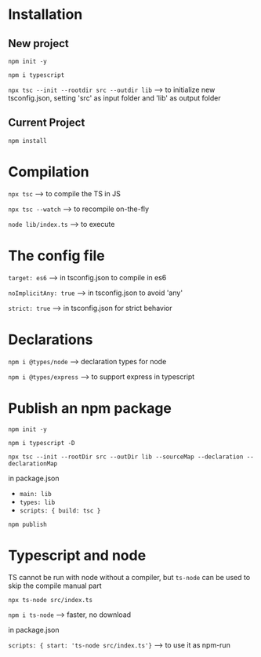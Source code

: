 # Installation

## New project

`npm init -y`

`npm i typescript`

`npx tsc --init --rootdir src --outdir lib` --> to initialize new tsconfig.json, setting 'src' as input folder and 'lib' as output folder

## Current Project

`npm install`

# Compilation

`npx tsc` --> to compile the TS in JS

`npx tsc --watch` --> to recompile on-the-fly

`node lib/index.ts` --> to execute

# The config file

`target: es6` --> in tsconfig.json to compile in es6

`noImplicitAny: true` --> in tsconfig.json to avoid 'any'

`strict: true` --> in tsconfig.json for strict behavior

# Declarations

`npm i @types/node` --> declaration types for node

`npm i @types/express` --> to support express in typescript

# Publish an npm package

`npm init -y`

`npm i typescript -D`

`npx tsc --init --rootDir src --outDir lib --sourceMap --declaration --declarationMap`

in package.json
- `main: lib`
- `types: lib`
- `scripts: { build: tsc }`

`npm publish`

# Typescript and node

TS cannot be run with node without a compiler, but `ts-node` can be used to skip the compile manual part

`npx ts-node src/index.ts`

`npm i ts-node` --> faster, no download

in package.json

`scripts: { start: 'ts-node src/index.ts'}` --> to use it as npm-run

